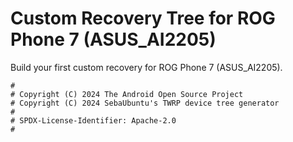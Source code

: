 # Custom Recovery Tree for ROG Phone 7 (ASUS_AI2205)
Build your first custom recovery for ROG Phone 7 (ASUS_AI2205).
```
#
# Copyright (C) 2024 The Android Open Source Project
# Copyright (C) 2024 SebaUbuntu's TWRP device tree generator
#
# SPDX-License-Identifier: Apache-2.0
#
```
